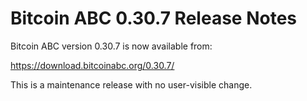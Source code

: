 # Bitcoin ABC 0.30.7 Release Notes

Bitcoin ABC version 0.30.7 is now available from:

  <https://download.bitcoinabc.org/0.30.7/>

This is a maintenance release with no user-visible change.
